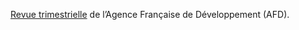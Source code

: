 [Revue trimestrielle](http://www.afrique-contemporaine.info/) de l’Agence Française de Développement (AFD).